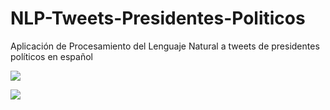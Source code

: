 # NLP-Tweets-Presidentes-Politicos
Aplicación de Procesamiento del Lenguaje Natural a tweets de presidentes políticos en español

![](Collagepoliticos.png)

![](Engagement.gif)
